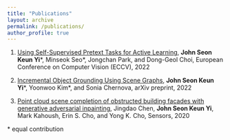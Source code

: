 ```yaml
---
title: "Publications"
layout: archive
permalink: /publications/
author_profile: true
---
```


1. [Using Self-Supervised Pretext Tasks for Active Learning](https://arxiv.org/abs/2201.07459), __John Seon Keun Yi__\*, Minseok Seo\*, Jongchan Park, and Dong-Geol Choi, European Conference on Computer Vision (ECCV), 2022

2. [Incremental Object Grounding Using Scene Graphs](https://arxiv.org/abs/2201.01901), __John Seon Keun Yi__\*, Yoonwoo Kim\*, and Sonia Chernova, arXiv preprint, 2022

3. [Point cloud scene completion of obstructed building facades with generative adversarial inpainting](https://www.mdpi.com/1424-8220/20/18/5029), Jingdao Chen, __John Seon Keun Yi__, Mark Kahoush, Erin S. Cho, and Yong K. Cho, Sensors, 2020

\* equal contribution
